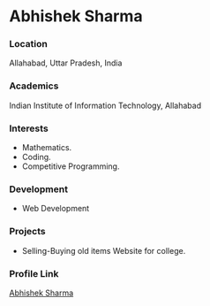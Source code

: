 # Abhishek Sharma

### Location

Allahabad, Uttar Pradesh, India

### Academics

Indian Institute of Information Technology, Allahabad

### Interests

- Mathematics.
- Coding.
- Competitive Programming.

### Development

- Web Development

### Projects

- Selling-Buying old items Website for college.

### Profile Link


[Abhishek Sharma](https://github.com/abhishhh1)
